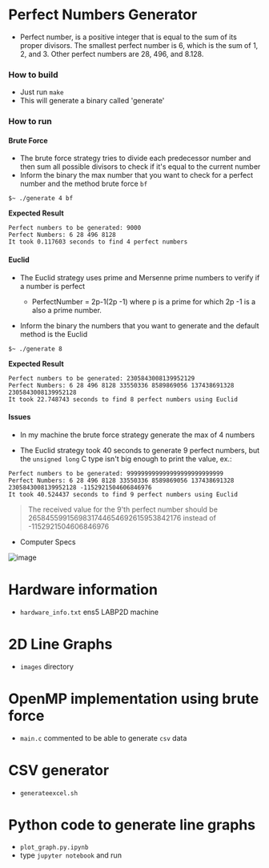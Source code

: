 # Perfect Numbers Generator

- Perfect number, is a positive integer that is equal to the sum of its proper divisors. The smallest perfect number is 6, which is the sum of 1, 2, and 3. Other perfect numbers are 28, 496, and 8.128.

### How to build
- Just run `make`
- This will generate a binary called 'generate'

### How to run

#### Brute Force
- The brute force strategy tries to divide each predecessor number and then sum all possible divisors to check if it's equal to the current number
- Inform the binary the max number that you want to check for a perfect number and the method brute force `bf`
```shell
$~ ./generate 4 bf
```

__Expected Result__
```shell
Perfect numbers to be generated: 9000
Perfect Numbers: 6 28 496 8128
It took 0.117603 seconds to find 4 perfect numbers
```

#### Euclid
- The Euclid strategy uses prime and Mersenne prime numbers to verify if a number is perfect
  - PerfectNumber = 2p-1(2p -1) where p is a prime for which 2p -1 is a also a prime number.

- Inform the binary the numbers that you want to generate and the default method is the Euclid
```shell
$~ ./generate 8
```
__Expected Result__
```shell
Perfect numbers to be generated: 2305843008139952129
Perfect Numbers: 6 28 496 8128 33550336 8589869056 137438691328 2305843008139952128
It took 22.748743 seconds to find 8 perfect numbers using Euclid
```

#### Issues
- In my machine the brute force strategy generate the max of 4 numbers

- The Euclid strategy took 40 seconds to generate 9 perfect numbers, but the `unsigned long` C type isn't big enough to print the value, ex.:
```shell
Perfect numbers to be generated: 999999999999999999999999999
Perfect Numbers: 6 28 496 8128 33550336 8589869056 137438691328 2305843008139952128 -1152921504606846976
It took 40.524437 seconds to find 9 perfect numbers using Euclid
```
> The received value for the 9'th perfect number should be 2658455991569831744654692615953842176 instead of -1152921504606846976

- Computer Specs

![image](https://user-images.githubusercontent.com/17556614/93689603-8f111d00-faa6-11ea-89a4-10e42fef614f.png)

# Hardware information
- `hardware_info.txt` ens5 LABP2D machine

# 2D Line Graphs
- `images` directory

# OpenMP implementation using brute force
- `main.c` commented to be able to generate `csv` data

# CSV generator
- `generateexcel.sh`

# Python code to generate line graphs
- `plot_graph.py.ipynb`
- type `jupyter notebook` and run